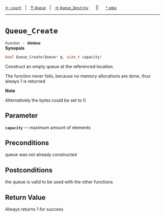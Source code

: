 [&#8592; `count`](HTL_queue.t.h--queue--count.md)&nbsp;&nbsp;&nbsp;|&nbsp;&nbsp;&nbsp;[&#8593; `Queue`](HTL_queue.t.h--queue.md)&nbsp;&nbsp;&nbsp;|&nbsp;&nbsp;&nbsp;[&#8594; `Queue_Destroy`](HTL_queue.t.h--queue--queue_destroy.md)&nbsp;&nbsp;&nbsp;&nbsp;&nbsp;&nbsp;||&nbsp;&nbsp;&nbsp;&nbsp;&nbsp;&nbsp;<small>[\* xdoc](../xdoc/HTL_queue.t.h.xmd#L18)</small>
***

# `Queue_Create`
<small>*Function* &nbsp; - &nbsp; **lifetime**</small>  
**Synopsis**

```cpp
bool Queue_Create(Queue* q, size_t capacity)
```

Construct an empty queue at the referenced location.

The function never fails, because no memory allocations
are done, thus always 1 is returned


**Note**  

Alternatively the bytes could be set to 0


## Parameter
**`capacity`** &#8213; maximum amount of elements  
## Preconditions

queue was not already constructed


## Postconditions

the queue is valid to be used with the other functions



## Return Value

Always returns 1 for success


